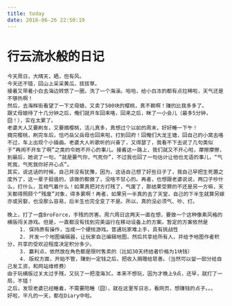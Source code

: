 ```yaml
---
title: today
date: 2016-06-26 22:50:19
---
```


# 行云流水般的日记
	今天周日，大晴天，晒，但有风。
	今天还不错，回山上采采黄瓜，拔拔草。
	接着又带着小白去海边转悠了一圈，洗了一个海澡。哈哈，给小白冻的都有点拉稀啦，天气还是不够热啊！
	然后，去海辉街看望了一下丈母娘，又卖了500块的樱桃，真不赖啊！赚的比我多多了。
	跟丈母娘待了十几分钟之后，俺们就开车回来咯，回来之后，眯了一小会儿（最多5分钟，囧！），实在太累了。
	老婆大人又要刷车，又要摘樱桃，活儿真多，真想过个以前的周末，好好睡一下午！
	摘完樱桃，刷完车后，恰巧岳父岳母也回来啦，打到回府！回俺们大龙王塘，回自己的小窝去咯
	不过，车上出现个小插曲。老婆大人听歌听的兴奋了，又得瑟了，我看不下去说了几句类似于“再闹不开车了啊”之类的令她不开心的事儿。接着这一路上，我们就又不开心啦，摩擦摩擦，到最后，她说了一句，“就是要气你，气死你”，不过我也回了一句估计让他也无语的事儿，“气死我，气死我你好开心点”。
	其实，说这话的时候，自己并没有犹豫，因为，这话自己想了好些日子了，我自己早把生死置之度外了，这一辈子挺值的，该做的都做了，没啥不甘心的。再者，也想跟老婆说说，两口子吵什么，打什么，互相气着什么！如果真把对方打残了，气废了，那结果受罪的不还是另一方嘛，天天都得照顾个“残废”对象，得多累啊！再者，如果另一半真的去了天堂，自己的下半生就算另嫁亦或另娶，也没那么容易，后半生也完全变了不是。所以，真的没必须气、吵、打。
	
	晚上，打了一盘BroForce，手残的厉害。周六周日这两天一直在想，要做一个这种像素风格的横版闯关游戏。但是，一直都没有找到完美运行在移动设备上的方案。暂定的方案依然是
		1. 保持原有操作，当成一个硬核游戏。普通玩家难上手，具有挑战性
		2. 开发一个地图编辑器，让玩家自己编辑地图，然后共享给所有人，并给予地图作者积分，共享的受欢迎程度决定积分多少。
		3. 赢利点，依然放在角色都是限时售卖的（比如30天终结者价格为1块钱）
		4. 版权方面，开始不管，赚到一定钱之后，把收入捐赠给慈善。（当然可以留一部分给自己发工资，和网站维修费）
	由于玩横版过关太过手残，又玩了一把澄海3C。本来不想玩，因为才晚上9点，还早，就打了一局，不错！
	之后，发现老婆已经睡着，不需要陪睡（囧），就在这里写日志，看网页，想赚钱的点子。。。
	好啦，平凡的一天，都在Diary中啦。
	
